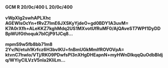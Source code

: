 #### GCM R 20/0c/400 L 20/0c/400
**vWpXlg2swhAPLXhc**<br/>**AGEWlsOcYn+fRvZ7ImE6JXSKyYjdeO+gd0BDY1A3uvM=**<br/>**K7A0rXfh+ALeKKZ7kghMdq2US1MXvotUfRuMF0/AjQAveST7WPf1DyDDBpWUfGthoquk7blCjP91JCq8...**<br/><br/>
**mpmS9w5fb8bb71m8**<br/>**2Yv/N/etuh1Krfcz6H3bvIKU+fnBmUGkMmIfROVOVpA=**<br/>**ktvnC7hwIo/VTj/RKO9PDwfsPI3nXHgDHEapnN+myHWnDIkqqQuOdbBIdjq/WYiyCILVzV5nla2KliLm...**